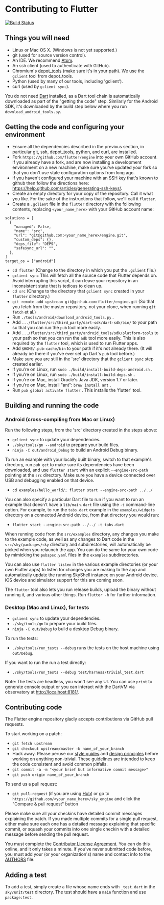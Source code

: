 Contributing to Flutter
=======================

[![Build Status](https://travis-ci.org/flutter/engine.svg)](https://travis-ci.org/flutter/engine)

Things you will need
--------------------

 * Linux or Mac OS X. (Windows is not yet supported.)
 * git (used for source version control).
 * An IDE. We recommend [Atom](https://github.com/flutter/engine/wiki/Using-Atom-with-Flutter).
 * An ssh client (used to authenticate with GitHub).
 * Chromium's [depot_tools](http://www.chromium.org/developers/how-tos/install-depot-tools) (make sure it's in your path). We use the `gclient` tool from depot_tools.
 * Python (used by many of our tools, including 'gclient').
 * curl (used by `gclient sync`).

You do not need [Dart](https://www.dartlang.org/downloads/linux.html) installed, as a Dart tool chain is automatically downloaded as part of the "getting the code" step. Similarly for the Android SDK, it's downloaded by the build step below where you run `download_android_tools.py`.

Getting the code and configuring your environment
-------------------------------------------------

 * Ensure all the dependencies described in the previous section, in particular git, ssh, depot_tools, python, and curl, are installed.
 * Fork `https://github.com/flutter/engine` into your own GitHub account. If you already have a fork, and are now installing a development environment on a new machine, make sure you've updated your fork so that you don't use stale configuration options from long ago.
 * If you haven't configured your machine with an SSH key that's known to github then
   follow the directions here: https://help.github.com/articles/generating-ssh-keys/.
 * Create an empty directory for your copy of the repository. Call it what you like. For
   the sake of the instructions that follow, we'll call it `flutter`.
 * Create a `.gclient` file in the `flutter` directory with the following contents, replacing
   `<your_name_here>` with your GitHub account name:

```
solutions = [
  {
    "managed": False,
    "name": "src",
    "url": "git@github.com:<your_name_here>/engine.git",
    "custom_deps": {},
    "deps_file": "DEPS",
    "safesync_url": "",
  },
]
target_os = ["android"]
```
 * `cd flutter` (Change to the directory in which you put the `.gclient` file.)
 * `gclient sync` This will fetch all the source code that Flutter depends on. Avoid interrupting this script, it can leave your repository in an inconsistent state that is tedious to clean up.
 * `cd src` (Change to the directory that `gclient sync` created in your `flutter` directory.)
 * `git remote add upstream git@github.com:flutter/engine.git` (So that you fetch from the master repository, not your clone, when running `git fetch` et al.)
 * Run `./tools/android/download_android_tools.py` .
 * Add `.../flutter/src/third_party/dart-sdk/dart-sdk/bin/` to your path so that you can run the `pub` tool more easily.
 * Add `.../flutter/src/third_party/android_tools/sdk/platform-tools` to your path so that you can run the `adb` tool more easily. This is also required by the `flutter` tool, which is used to run Flutter apps.
 * Add `$HOME/.pub-cache/bin` to your path if it's not already there. (It will already be there if you've ever set up Dart's `pub` tool before.)
 * Make sure you are still in the 'src' directory that the `gclient sync` step created earlier.
 * If you're on Linux, run `sudo ./build/install-build-deps-android.sh` .
 * If you're on Linux, run `sudo ./build/install-build-deps.sh` .
 * If you're on Mac, install Oracle's Java JDK, version 1.7 or later.
 * If you're on Mac, install "ant": `brew install ant` .
 * Run `pub global activate flutter` . This installs the 'flutter' tool.


Building and running the code
-----------------------------

### Android (cross-compiling from Mac or Linux)

Run the following steps, from the 'src' directory created in the steps above:

 * `gclient sync` to update your dependencies.
 * `./sky/tools/gn --android` to prepare your build files.
 * `ninja -C out/android_Debug` to build an Android Debug binary.

To run an example with your locally built binary, switch to that example's directory, run `pub get` to make sure its dependencies have been downloaded, and use `flutter start` with an explicit `--engine-src-path` pointing at the `src` directory. Make sure you have a device connected over USB and debugging enabled on that device.

 * `cd examples/hello_world/; flutter start --engine-src-path ../../`

You can also specify a particular Dart file to run if you want to run an example that doesn't have a `lib/main.dart` file using the `-t` command-line option. For example, to run the `tabs.dart` example in the `examples/widgets` directory on a connected Android device, from that directory you would run:

 * `flutter start --engine-src-path ../../ -t tabs.dart`

When running code from the `src/examples` directory, any changes you make to the example code, as well as any changes to Dart code in the `src/sky/packages/sky` directory and subdirectories, will automatically be picked when you relaunch the app.  You can do the same for your own code by mimicking the `pubspec.yaml` files in the `examples` subdirectories.

You can also use `flutter listen` in the various example directories (or your own Flutter apps) to listen for changes you are making to the app and automatically update the running SkyShell instance on your Android device.  iOS device and simulator support for this are coming soon.

The `flutter` tool also lets you run release builds, upload the binary without running it, and various other things. Run `flutter -h` for further information.


### Desktop (Mac and Linux), for tests

 * `gclient sync` to update your dependencies.
 * `./sky/tools/gn` to prepare your build files.
 * `ninja -C out/Debug` to build a desktop Debug binary.

To run the tests:

 * `./sky/tools/run_tests --debug` runs the tests on the host machine using `out/Debug`.

If you want to run the run a test directly:
 * `./sky/tools/run_tests --debug test/harness/trivial_test.dart`

Note: The tests are headless, you won't see any UI. You can use `print` to generate console output or you can interact with the DartVM via observatory at [http://localhost:8181/](http://localhost:8181/).

Contributing code
-----------------

The Flutter engine repository gladly accepts contributions via GitHub pull requests.

To start working on a patch:

 * `git fetch upstream`
 * `git checkout upstream/master -b name_of_your_branch`
 * Hack away. Please peruse our [style guides](sky/specs/style-guide.md) and [design
   principles](sky/specs/design.md) before working on anything non-trivial. These
   guidelines are intended to keep the code consistent and avoid common pitfalls.
 * `git commit -a -m "<your brief but informative commit message>"`
 * `git push origin name_of_your_branch`

To send us a pull request:

 * `git pull-request` (if you are using [Hub](http://github.com/github/hub/)) or go to `https://github.com/<your_name_here>/sky_engine` and click the
   "Compare & pull request" button

Please make sure all your checkins have detailed commit messages explaining the patch.
If you made multiple commits for a single pull request, either make sure each one has a detailed
message explaining that specific commit, or squash your commits into one single checkin with a
detailed message before sending the pull request.

You must complete the
[Contributor License Agreement](https://cla.developers.google.com/clas).
You can do this online, and it only takes a minute.
If you've never submitted code before, you must add your (or your
organization's) name and contact info to the [AUTHORS](AUTHORS) file.

Adding a test
-------------

To add a test, simply create a file whose name ends with `_test.dart` in the `sky/unit/test` directory.
The test should have a `main` function and use `package:test`.
